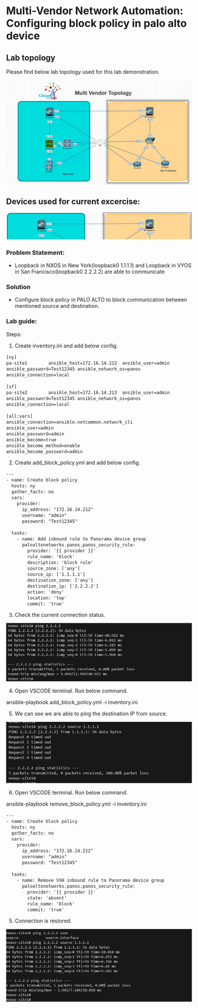 # Multi-Vendor Network Automation: Configuring block policy in palo alto device

## Lab topology
Please find below lab topology used for this lab demonstration.

![alt text](image.png)

## Devices used for current excercise:

![alt text](image-26.png)

### Problem Statement:
* Loopback in NXOS in New York(loopback0 1.1.1.1) and Loopback in VYOS in San Francisco(loopback0 2.2.2.2) are able to communicate

### Solution
* Configure block policy in PALO ALTO to block communication between mentioned source and destination.

### Lab guide:
Steps:
1. Create inventory.ini and add below config.

```inventory
[ny]
pa-site1        ansible_host=172.16.14.212  ansible_user=admin  ansible_password=Test12345 ansible_network_os=panos ansible_connection=local

[sf]
pa-site2        ansible_host=172.16.14.213  ansible_user=admin  ansible_password=Test12345 ansible_network_os=panos ansible_connection=local

[all:vars]
ansible_connection=ansible.netcommon.network_cli
ansible_user=admin
ansible_password=admin
ansible_become=true
ansible_become_method=enable
ansible_become_password=admin
```

2. Create add_block_policy.yml and add below config.

```ansible
---
- name: Create block policy
  hosts: ny
  gather_facts: no
  vars:
    provider:
      ip_address: "172.16.14.212"
      username: "admin"
      password: "Test12345"

  tasks:
    - name: Add inbound rule to Panorama device group
      paloaltonetworks.panos.panos_security_rule:
        provider: '{{ provider }}'
        rule_name: 'block'
        description: 'block rule'
        source_zone: ['any']
        source_ip: ['1.1.1.1']
        destination_zone: ['any']
        destination_ip: ['2.2.2.2']
        action: 'deny'
        location: 'top'
        commit: 'true'
```

3. Check the current connection status.

![alt text](image-35.png)

4. Open VSCODE terminal. Run below command.

ansible-playbook add_block_policy.yml -i inventory.ini

5. We can see we are able to ping the destination IP from source.

![alt text](image-36.png)


6. Open VSCODE terminal. Run below command.

ansible-playbook remove_block_policy.yml -i inventory.ini

```ansible
---
- name: Create block policy
  hosts: ny
  gather_facts: no
  vars:
    provider:
      ip_address: "172.16.14.212"
      username: "admin"
      password: "Test12345"

  tasks:
    - name: Remove SSH inbound rule to Panorama device group
      paloaltonetworks.panos.panos_security_rule:
        provider: '{{ provider }}'
        state: 'absent'
        rule_name: 'block'
        commit: 'true'
```


5. Connection is restored.

![alt text](image-37.png)
